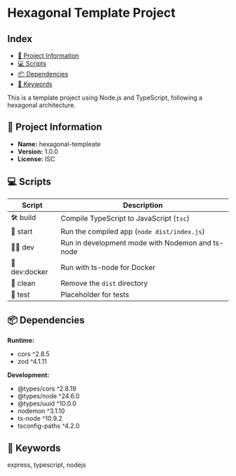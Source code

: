# Hexagonal Template Project

## Index

- [📄 Project Information](#project-information)
- [💻 Scripts](#scripts)
- [📦 Dependencies](#dependencies)
- [🔑 Keywords](#keywords)

This is a template project using Node.js and TypeScript, following a hexagonal architecture.

## 📄 Project Information

- **Name:** hexagonal-templeate
- **Version:** 1.0.0
- **License:** ISC

## 💻 Scripts

| Script      | Description                                      |
|-------------|--------------------------------------------------|
| 🛠️ build       | Compile TypeScript to JavaScript (`tsc`)         |
| 🚀 start       | Run the compiled app (`node dist/index.js`)      |
| 🧑‍💻 dev         | Run in development mode with Nodemon and ts-node |
| 🐳 dev:docker  | Run with ts-node for Docker                      |
| 🧹 clean       | Remove the `dist` directory                      |
| 🧪 test        | Placeholder for tests                            |

## 📦 Dependencies

**Runtime:**
- cors ^2.8.5
- zod ^4.1.11

**Development:**
- @types/cors ^2.8.19
- @types/node ^24.6.0
- @types/uuid ^10.0.0
- nodemon ^3.1.10
- ts-node ^10.9.2
- tsconfig-paths ^4.2.0

## 🔑 Keywords

express, typescript, nodejs
